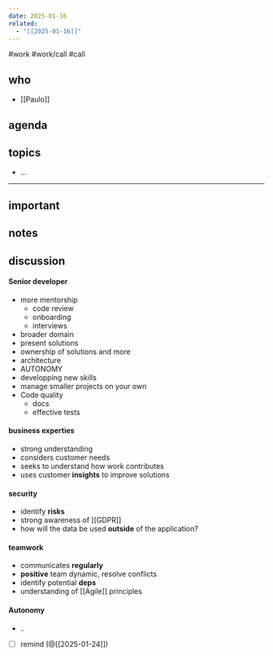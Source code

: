 ```yaml
---
date: 2025-01-16
related:
  - "[[2025-01-16]]"
---
```

#work #work/call #call

## who
- [[Paulo]]
## agenda

## topics
- ...

---

## important

## notes

## discussion

#### Senior developer
- more mentorship
	- code review
	- onboarding
	- interviews
- broader domain
- present solutions
- ownership of solutions and more
- architecture
- AUTONOMY
- developping new skills
- manage smaller projects on your own
- Code quality
	- docs
	- effective tests
#### business experties
- strong understanding
- considers customer needs
- seeks to understand how work contributes
- uses customer **insights** to improve solutions
#### security
- identify **risks**
- strong awareness of [[GDPR]]
- how will the data be used **outside** of the application?
#### teamwork
-  communicates **regularly**
- **positive** team dynamic, resolve conflicts
- identify potential **deps**
- understanding of [[Agile]] principles

#### Autonomy
- ..

- [ ] remind (@[[2025-01-24]])
